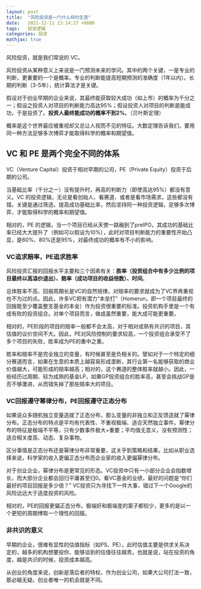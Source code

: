 ```yaml
---
layout: post
title:  "风险投资是一门什么样的生意"
date:   2021-12-11 13:14:27 +0800
tags:   投资逻辑
categories: 投资
mathjax: true
---
```


风险投资，就是我们常说的 VC。

风险投资从某种意义上来说是一门预测未来的学问。其中的两个关键，一是专业的判断，更重要的一个是概率。专业的判断能提高短期预测的准确度（1年以内）。长期的判断（3-5年），统计算法才是关键。

假设对于创业早期的企业来说，其最终能获取较大成功（如上市）的概率为千分之一；假设之投资人对项目的判断能力高达95%；假设投资人对项目的判断是能成功，于是投资了。**投资人最终能成功的概率不到2%**。（贝叶斯定理）

概率是这个世界最应被重视却又总让人视而不见的特征。大数定理告诉我们，要用同一种方法足够多次博弈才能取得科学的概率和期望值。

## VC 和 PE 是两个完全不同的体系

VC（Venture Capital）投资于相对早期的公司，PE（Private Equity）投资于后期的公司。

当基础比率（千分之一）没有提升时，再高的判断力（即使高达95%）都没有意义。VC 的投资逻辑，无论是看创始人、看赛道、或者是看市场需求，这些都没有错。关键是通过筛选，提高成功基础比率，然后坚持同一种投资逻辑，足够多次博弈，才能取得科学的概率和期望值。

相对的，PE 的逻辑，当一个项目已经从天使一路融到了preIPO，其成功的基础比率已经大大提升了（例如可以假设为10%），此时对项目判断能力的重要性开始凸显，是60%、80%还是95%，对最终成功的概率有不小的影响。

### VC追求赔率，PE追求胜率

风险投资汇报的回报水平主要和三个因素有关：**胜率（投资组合中有多少比例的项目最终以高溢价退出）、赔率（成功项目的收益倍数）、时间**。

总体胜率不高、回报周期长是VC的自然规律。对赔率的要求就成为了VC界再重视也不为过的点。因此，许多VC把有潜力“本垒打”（Homerun，即一个项目最终的回报能至少覆盖整支基金的本金）作为投资很重要的标准。投资机构手里是一个有成有败的投资组合。对单个项目而言，做成虽然重要，能大成可能更重要。

相对的，PE阶段的项目的赔率一般都不会太高，对于相对成熟有共识的项目，其估值的议价空间不大。因此，PE对风险控制的要求较高，一个投资组合承受不了多个项目的失败，胜率成为PE的重中之重。

胜率和赔率不是完全独立的变量，有时候甚至是负相关的。譬如对于一个特定的细分赛道而言，如果在生意的本质上越容易形成垄断，其行业第一名能够获取的商业价值越大，可能形成的赔率越高；相对的，这个赛道的整体胜率就越小。因此，一些经历过周期、较为成熟的基金LP，如果GP投资组合的胜率高，甚至会挑战GP是否不够激进，从而错失掉了那些赔率大的项目。

### VC回报遵守幂律分布，PE回报遵守正态分布

如果说众多随机独立变量造就了正态分布，那么变量的非独立和正反馈造就了幂律分布。正态分布的特点是平均有代表性、不重视极端、适合天然独立事件。幂律分布的特征是极端不平等，只有少数事件极大+重要；平均值无意义，没有预测性；适合相关度高、动态、复杂事物。

区分事情是正态分布还是幂律分布非常重要，这关乎到策略和结果。比如从职业选择来说，科学家的收入更偏正态分布而企业家的收入更偏幂律分布。

对于创业企业，幂律分布是更常见的形态。VC投资中只有一小部分企业会指数增长，而大部分企业都会回归平庸甚至归0。看VC基金的业绩，最好的问题是“你们最好的项目回报是多少倍？” VC投资只为寻找下一件大事，错过下一个Google的风险远远大于适度投资的风险。

相对的，PE的回报更偏正态分布，极端好和极端差的案子都较少，更多的是以一个更短的周期博取一个理性的回报。

### 非共识的意义

早期的企业，很难有显性的估值指标（如PS、PE），此时估值主要是供求关系决定的，越多的机构想要投你、能够谈到的估值往往越贵。也就是说，站在投资的角度，越是共识的时候，投资成本越高。

从创业的角度来说，创新是落后者的特权，作为创业公司，如果大公司打法一致，那必输无疑。创业者唯一的机会就是不同。